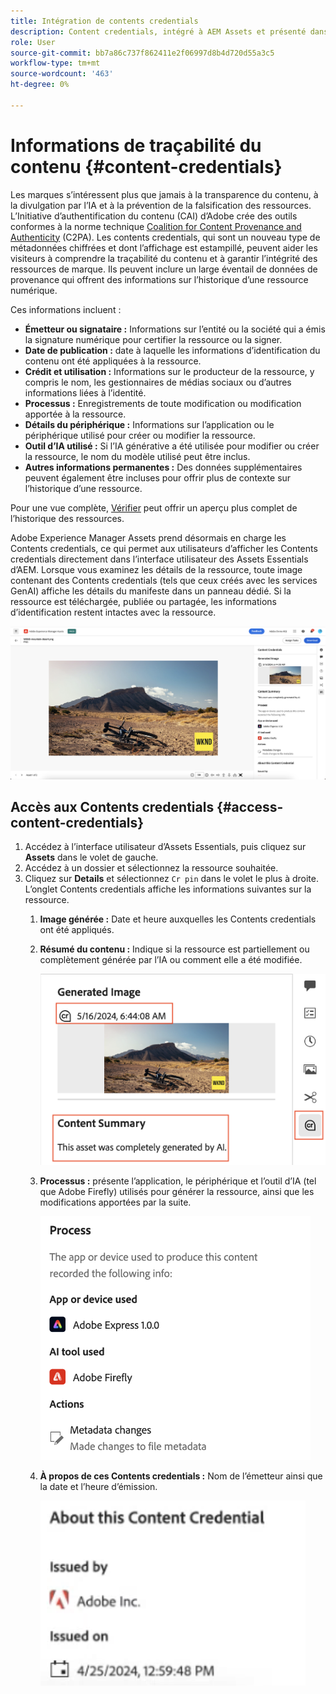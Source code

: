 ```yaml
---
title: Intégration de contents credentials
description: Content credentials, intégré à AEM Assets et présenté dans l’interface utilisateur d’AEM Assets Essentials, peut fournir un contexte dans l’historique d’une ressource, y compris la manière dont elle a été créée et qui a été impliqué dans sa création. Tout comme une étiquette nutritionnelle pour les contenus numériques, les Contents credentials peuvent contribuer à accroître la transparence et à établir la confiance avec les publics.
role: User
source-git-commit: bb7a86c737f862411e2f06997d8b4d720d55a3c5
workflow-type: tm+mt
source-wordcount: '463'
ht-degree: 0%

---
```



# Informations de traçabilité du contenu {#content-credentials}

Les marques s’intéressent plus que jamais à la transparence du contenu, à la divulgation par l’IA et à la prévention de la falsification des ressources. L’Initiative d’authentification du contenu (CAI) d’Adobe crée des outils conformes à la norme technique [Coalition for Content Provenance and Authenticity](https://c2pa.org/specifications/specifications/1.1/specs/C2PA_Specification.html#_trust_model) (C2PA). Les contents credentials, qui sont un nouveau type de métadonnées chiffrées et dont l’affichage est estampillé, peuvent aider les visiteurs à comprendre la traçabilité du contenu et à garantir l’intégrité des ressources de marque. Ils peuvent inclure un large éventail de données de provenance qui offrent des informations sur l’historique d’une ressource numérique.

Ces informations incluent :

* **Émetteur ou signataire :** Informations sur l’entité ou la société qui a émis la signature numérique pour certifier la ressource ou la signer.
* **Date de publication :** date à laquelle les informations d’identification du contenu ont été appliquées à la ressource.
* **Crédit et utilisation :** Informations sur le producteur de la ressource, y compris le nom, les gestionnaires de médias sociaux ou d’autres informations liées à l’identité.
* **Processus :** Enregistrements de toute modification ou modification apportée à la ressource.
* **Détails du périphérique :** Informations sur l’application ou le périphérique utilisé pour créer ou modifier la ressource.
* **Outil d’IA utilisé :** Si l’IA générative a été utilisée pour modifier ou créer la ressource, le nom du modèle utilisé peut être inclus.
* **Autres informations permanentes :** Des données supplémentaires peuvent également être incluses pour offrir plus de contexte sur l’historique d’une ressource.

Pour une vue complète, [Vérifier](https://contentcredentials.org/verify) peut offrir un aperçu plus complet de l’historique des ressources.

Adobe Experience Manager Assets prend désormais en charge les Contents credentials, ce qui permet aux utilisateurs d’afficher les Contents credentials directement dans l’interface utilisateur des Assets Essentials d’AEM. Lorsque vous examinez les détails de la ressource, toute image contenant des Contents credentials (tels que ceux créés avec les services GenAI) affiche les détails du manifeste dans un panneau dédié. Si la ressource est téléchargée, publiée ou partagée, les informations d’identification restent intactes avec la ressource.

![ressources](/help/using/assets/content-credentials.png)

## Accès aux Contents credentials {#access-content-credentials}

1. Accédez à l’interface utilisateur d’Assets Essentials, puis cliquez sur **Assets** dans le volet de gauche.
1. Accédez à un dossier et sélectionnez la ressource souhaitée.
1. Cliquez sur **Details** et sélectionnez `Cr pin` dans le volet le plus à droite. L’onglet Contents credentials affiche les informations suivantes sur la ressource.
   1. **Image générée :** Date et heure auxquelles les Contents credentials ont été appliqués.
   1. **Résumé du contenu :** Indique si la ressource est partiellement ou complètement générée par l’IA ou comment elle a été modifiée.

      ![synthèse de contenu](/help/using/assets/content-credentials1.png)
   1. **Processus :** présente l’application, le périphérique et l’outil d’IA (tel que Adobe Firefly) utilisés pour générer la ressource, ainsi que les modifications apportées par la suite.

      ![process](/help/using/assets/CR-Process.png)
   1. **À propos de ces Contents credentials :** Nom de l’émetteur ainsi que la date et l’heure d’émission.

      ![issuer](/help/using/assets/CR-issuer.png)